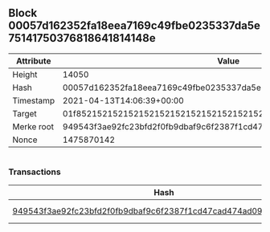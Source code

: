 ## Block 00057d162352fa18eea7169c49fbe0235337da5e75141750376818641814148e

Attribute | Value
--- | ---
Height | 14050
Hash | 00057d162352fa18eea7169c49fbe0235337da5e75141750376818641814148e
Timestamp | 2021-04-13T14:06:39+00:00
Target | 01f8521521521521521521521521521521521521521521521521521521521521
Merke root | 949543f3ae92fc23bfd2f0fb9dbaf9c6f2387f1cd47cad474ad0976618c51efe
Nonce | 1475870142

```

```

### Transactions

Hash | Amount
--- | ---
[949543f3ae92fc23bfd2f0fb9dbaf9c6f2387f1cd47cad474ad0976618c51efe](949543f3ae92fc23bfd2f0fb9dbaf9c6f2387f1cd47cad474ad0976618c51efe.md) | 10.00000000 SKEPTI 
